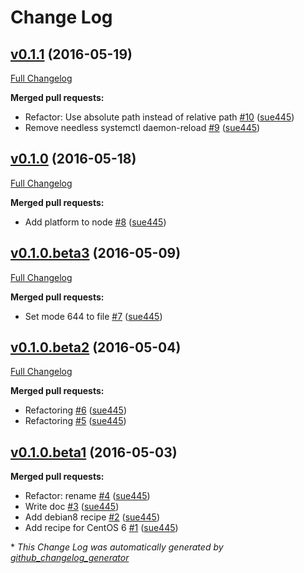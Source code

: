 # Change Log

## [v0.1.1](https://github.com/sue445/itamae-plugin-recipe-consul/tree/v0.1.1) (2016-05-19)
[Full Changelog](https://github.com/sue445/itamae-plugin-recipe-consul/compare/v0.1.0...v0.1.1)

**Merged pull requests:**

- Refactor: Use absolute path instead of relative path [\#10](https://github.com/sue445/itamae-plugin-recipe-consul/pull/10) ([sue445](https://github.com/sue445))
- Remove needless systemctl daemon-reload [\#9](https://github.com/sue445/itamae-plugin-recipe-consul/pull/9) ([sue445](https://github.com/sue445))

## [v0.1.0](https://github.com/sue445/itamae-plugin-recipe-consul/tree/v0.1.0) (2016-05-18)
[Full Changelog](https://github.com/sue445/itamae-plugin-recipe-consul/compare/v0.1.0.beta3...v0.1.0)

**Merged pull requests:**

- Add platform to node [\#8](https://github.com/sue445/itamae-plugin-recipe-consul/pull/8) ([sue445](https://github.com/sue445))

## [v0.1.0.beta3](https://github.com/sue445/itamae-plugin-recipe-consul/tree/v0.1.0.beta3) (2016-05-09)
[Full Changelog](https://github.com/sue445/itamae-plugin-recipe-consul/compare/v0.1.0.beta2...v0.1.0.beta3)

**Merged pull requests:**

- Set mode 644 to file [\#7](https://github.com/sue445/itamae-plugin-recipe-consul/pull/7) ([sue445](https://github.com/sue445))

## [v0.1.0.beta2](https://github.com/sue445/itamae-plugin-recipe-consul/tree/v0.1.0.beta2) (2016-05-04)
[Full Changelog](https://github.com/sue445/itamae-plugin-recipe-consul/compare/v0.1.0.beta1...v0.1.0.beta2)

**Merged pull requests:**

- Refactoring [\#6](https://github.com/sue445/itamae-plugin-recipe-consul/pull/6) ([sue445](https://github.com/sue445))
- Refactoring [\#5](https://github.com/sue445/itamae-plugin-recipe-consul/pull/5) ([sue445](https://github.com/sue445))

## [v0.1.0.beta1](https://github.com/sue445/itamae-plugin-recipe-consul/tree/v0.1.0.beta1) (2016-05-03)
**Merged pull requests:**

- Refactor: rename [\#4](https://github.com/sue445/itamae-plugin-recipe-consul/pull/4) ([sue445](https://github.com/sue445))
- Write doc [\#3](https://github.com/sue445/itamae-plugin-recipe-consul/pull/3) ([sue445](https://github.com/sue445))
- Add debian8 recipe [\#2](https://github.com/sue445/itamae-plugin-recipe-consul/pull/2) ([sue445](https://github.com/sue445))
- Add recipe for CentOS 6 [\#1](https://github.com/sue445/itamae-plugin-recipe-consul/pull/1) ([sue445](https://github.com/sue445))



\* *This Change Log was automatically generated by [github_changelog_generator](https://github.com/skywinder/Github-Changelog-Generator)*
